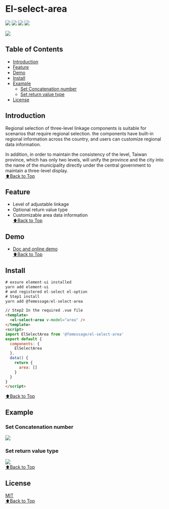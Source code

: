 # El-select-area

[![](https://img.shields.io/npm/dm/@femessage/el-select-area.svg#align=left&display=inline&height=20&originHeight=20&originWidth=140&status=done&width=140)](https://www.npmjs.com/package/@femessage/el-select-area)
[![](https://img.shields.io/npm/v/@femessage/el-select-area.svg#align=left&display=inline&height=20&originHeight=20&originWidth=80&status=done&width=80)](https://www.npmjs.com/package/@femessage/el-select-area)
[![](https://img.shields.io/npm/l/@femessage/el-select-area.svg#align=left&display=inline&height=20&originHeight=20&originWidth=78&status=done&width=78)](https://github.com/FEMessage/el-select-area/blob/master/LICENSE)
[![](https://img.shields.io/badge/PRs-welcome-brightgreen.svg#align=left&display=inline&height=20&originHeight=20&originWidth=90&status=done&width=90)](https://github.com/FEMessage/el-select-area/pulls)

![](https://cdn.nlark.com/yuque/0/2019/png/224563/1561951589541-6650fc0b-f15d-44ed-9092-027a67ceb740.png#align=left&display=inline&height=549&originHeight=549&originWidth=1306&size=0&status=done&width=1306)

<a name="65f5152b"></a>
## Table of Contents

- [Introduction](https://www.yuque.com/deepexi-serverless/onx52o/pf0vzs?translate=en#introduction)
- [Feature](https://www.yuque.com/deepexi-serverless/onx52o/pf0vzs?translate=en#feature)
- [Demo](https://www.yuque.com/deepexi-serverless/onx52o/pf0vzs?translate=en#demo)
- [Install](https://www.yuque.com/deepexi-serverless/onx52o/pf0vzs?translate=en#install)
- [Example](https://www.yuque.com/deepexi-serverless/onx52o/pf0vzs?translate=en#example)
  - [Set Concatenation number](https://www.yuque.com/deepexi-serverless/onx52o/pf0vzs?translate=en#%E8%AE%BE%E7%BD%AE%E7%BA%A7%E8%81%94%E6%95%B0)
  - [Set return value type](https://www.yuque.com/deepexi-serverless/onx52o/pf0vzs?translate=en#%E8%AE%BE%E7%BD%AE%E8%BF%94%E5%9B%9E%E5%80%BC%E7%B1%BB%E5%9E%8B)
- [License](https://www.yuque.com/deepexi-serverless/onx52o/pf0vzs?translate=en#license)

<a name="Introduction"></a>
## Introduction

Regional selection of three-level linkage components is suitable for scenarios that require regional selection. the components have built-in regional information across the country, and users can customize regional data information.

In addition, in order to maintain the consistency of the level, Taiwan province, which has only two levels, will unify the province and the city into the name of the municipality directly under the central government to maintain a three-level display.<br />[⬆Back to Top](https://www.yuque.com/deepexi-serverless/onx52o/pf0vzs?translate=en#table-of-contents)

<a name="Feature"></a>
## Feature

- Level of adjustable linkage
- Optional return value type
- Customizable area data information<br />[⬆Back to Top](https://www.yuque.com/deepexi-serverless/onx52o/pf0vzs?translate=en#table-of-contents)

<a name="Demo"></a>
## Demo

- [Doc and online demo](https://femessage.github.io/el-select-area/)<br />[⬆Back to Top](https://www.yuque.com/deepexi-serverless/onx52o/pf0vzs?translate=en#table-of-contents)

<a name="Install"></a>
## Install

```javascript
# exsure element-ui installed
yarn add element-ui
# and registered el-select el-option
# Step1 install
yarn add @femessage/el-select-area
```

```html
// Step2 In the required .vue file
<template>
  <el-select-area v-model="area" />
</template>
<script>
import ElSelectArea from '@femessage/el-select-area'
export default {
  components: {
    ElSelectArea
  },
  data() {
    return {
      area: []
    }
  }
}
</script>
```

[⬆Back to Top](https://www.yuque.com/deepexi-serverless/onx52o/pf0vzs?translate=en#table-of-contents)

<a name="Example"></a>
## Example

<a name="1e0e2735"></a>
### Set Concatenation number

![](https://cdn.nlark.com/yuque/0/2019/png/224563/1561951591572-f51b4a0d-b039-4fdc-97c3-597df886e716.png#align=left&display=inline&height=734&originHeight=734&originWidth=1652&size=0&status=done&width=1652)

<a name="ffde7822"></a>
### Set return value type

![](https://cdn.nlark.com/yuque/0/2019/png/224563/1561951589355-de05bdd0-be9a-45ee-ba16-2037d3a5b96e.png#align=left&display=inline&height=779&originHeight=779&originWidth=1677&size=0&status=done&width=1677)<br />[⬆Back to Top](https://www.yuque.com/deepexi-serverless/onx52o/pf0vzs?translate=en#table-of-contents)

<a name="License"></a>
## License

[MIT](https://www.yuque.com/deepexi-serverless/onx52o/LICENSE)<br />[⬆Back to Top](https://www.yuque.com/deepexi-serverless/onx52o/pf0vzs?translate=en#table-of-contents)
